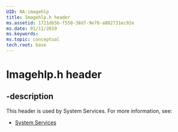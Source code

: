 ```yaml
---
UID: NA:imagehlp
title: Imagehlp.h header
ms.assetid: 1721db5b-f550-38d7-9e78-a802731ec92e
ms.date: 01/11/2019
ms.keywords: 
ms.topic: conceptual
tech.root: base
---
```


# Imagehlp.h header


## -description


This header is used by System Services. For more information, see:

- [System Services](../_base/index.md)

